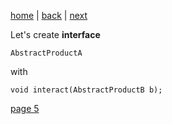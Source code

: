 [home](./page01.md) | [back](./page03.md) | [next](./page05.md)

Let's create **interface**

```
AbstractProductA
```

with
```
void interact(AbstractProductB b);
```

[page 5](./page05.md)
